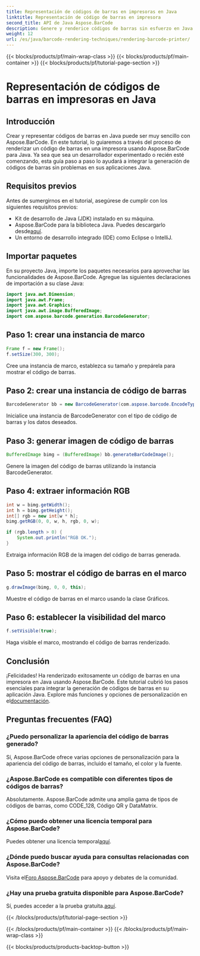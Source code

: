 ```yaml
---
title: Representación de códigos de barras en impresoras en Java
linktitle: Representación de código de barras en impresora
second_title: API de Java Aspose.BarCode
description: Genere y renderice códigos de barras sin esfuerzo en Java con Aspose.BarCode. Siga nuestra guía paso a paso para una integración perfecta.
weight: 12
url: /es/java/barcode-rendering-techniques/rendering-barcode-printer/
---
```


{{< blocks/products/pf/main-wrap-class >}}
{{< blocks/products/pf/main-container >}}
{{< blocks/products/pf/tutorial-page-section >}}

# Representación de códigos de barras en impresoras en Java


## Introducción

Crear y representar códigos de barras en Java puede ser muy sencillo con Aspose.BarCode. En este tutorial, lo guiaremos a través del proceso de renderizar un código de barras en una impresora usando Aspose.BarCode para Java. Ya sea que sea un desarrollador experimentado o recién esté comenzando, esta guía paso a paso lo ayudará a integrar la generación de códigos de barras sin problemas en sus aplicaciones Java.

## Requisitos previos

Antes de sumergirnos en el tutorial, asegúrese de cumplir con los siguientes requisitos previos:

- Kit de desarrollo de Java (JDK) instalado en su máquina.
-  Aspose.BarCode para la biblioteca Java. Puedes descargarlo desde[aquí](https://releases.aspose.com/barcode/java/).
- Un entorno de desarrollo integrado (IDE) como Eclipse o IntelliJ.

## Importar paquetes

En su proyecto Java, importe los paquetes necesarios para aprovechar las funcionalidades de Aspose.BarCode. Agregue las siguientes declaraciones de importación a su clase Java:

```java
import java.awt.Dimension;
import java.awt.Frame;
import java.awt.Graphics;
import java.awt.image.BufferedImage;
import com.aspose.barcode.generation.BarcodeGenerator;
```

## Paso 1: crear una instancia de marco

```java
Frame f = new Frame();
f.setSize(300, 300);
```

Cree una instancia de marco, establezca su tamaño y prepárela para mostrar el código de barras.

## Paso 2: crear una instancia de código de barras

```java
BarcodeGenerator bb = new BarcodeGenerator(com.aspose.barcode.EncodeTypes.CODE_128, "1234567");
```

Inicialice una instancia de BarcodeGenerator con el tipo de código de barras y los datos deseados.

## Paso 3: generar imagen de código de barras

```java
BufferedImage bimg = (BufferedImage) bb.generateBarCodeImage();
```

Genere la imagen del código de barras utilizando la instancia BarcodeGenerator.

## Paso 4: extraer información RGB

```java
int w = bimg.getWidth();
int h = bimg.getHeight();
int[] rgb = new int[w * h];
bimg.getRGB(0, 0, w, h, rgb, 0, w);

if (rgb.length > 0) {
    System.out.println("RGB OK.");
}
```

Extraiga información RGB de la imagen del código de barras generada.

## Paso 5: mostrar el código de barras en el marco

```java
g.drawImage(bimg, 0, 0, this);
```

Muestre el código de barras en el marco usando la clase Gráficos.

## Paso 6: establecer la visibilidad del marco

```java
f.setVisible(true);
```

Haga visible el marco, mostrando el código de barras renderizado.

## Conclusión

 ¡Felicidades! Ha renderizado exitosamente un código de barras en una impresora en Java usando Aspose.BarCode. Este tutorial cubrió los pasos esenciales para integrar la generación de códigos de barras en su aplicación Java. Explore más funciones y opciones de personalización en el[documentación](https://reference.aspose.com/barcode/java/).

## Preguntas frecuentes (FAQ)

### ¿Puedo personalizar la apariencia del código de barras generado?
Sí, Aspose.BarCode ofrece varias opciones de personalización para la apariencia del código de barras, incluido el tamaño, el color y la fuente.

### ¿Aspose.BarCode es compatible con diferentes tipos de códigos de barras?
Absolutamente. Aspose.BarCode admite una amplia gama de tipos de códigos de barras, como CODE_128, Código QR y DataMatrix.

### ¿Cómo puedo obtener una licencia temporal para Aspose.BarCode?
 Puedes obtener una licencia temporal[aquí](https://purchase.aspose.com/temporary-license/).

### ¿Dónde puedo buscar ayuda para consultas relacionadas con Aspose.BarCode?
 Visita el[Foro Aspose.BarCode](https://forum.aspose.com/c/barcode/13) para apoyo y debates de la comunidad.

### ¿Hay una prueba gratuita disponible para Aspose.BarCode?
 Sí, puedes acceder a la prueba gratuita.[aquí](https://releases.aspose.com/).


{{< /blocks/products/pf/tutorial-page-section >}}

{{< /blocks/products/pf/main-container >}}
{{< /blocks/products/pf/main-wrap-class >}}

{{< blocks/products/products-backtop-button >}}
